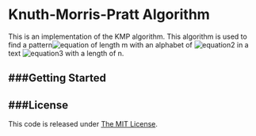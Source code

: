 Knuth-Morris-Pratt Algorithm
==============

This is an implementation of the KMP algorithm. This algorithm is used to find a pattern![equation](http://www.texify.com/img/%5Cnormalsize%5C%21P%3D%5C%7Bp_1%2Cp_2%2C...%2Cp_m%5C%7D.gif) of length m with an alphabet of ![equation2](http://www.texify.com/img/%5Cnormalsize%5C%21%5CSigma%20%3D%2026.gif) in a text ![equation3](http://www.texify.com/img/%5Cnormalsize%5C%21T%3D%5C%7Bt_1%2Ct_2%2C...%2Ct_n%5C%7D.gif) with a length of n.

###Getting Started
--------------




###License
----------
This code is released under [The MIT License](http://opensource.org/licenses/MIT).